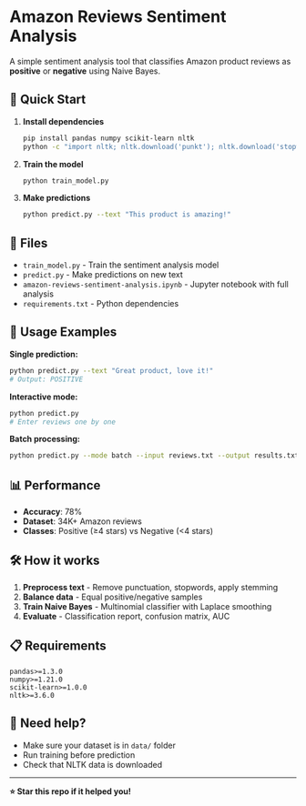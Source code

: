 # Amazon Reviews Sentiment Analysis

A simple sentiment analysis tool that classifies Amazon product reviews as **positive** or **negative** using Naive Bayes.

## 🚀 Quick Start

1. **Install dependencies**
   ```bash
   pip install pandas numpy scikit-learn nltk
   python -c "import nltk; nltk.download('punkt'); nltk.download('stopwords')"
   ```

2. **Train the model**
   ```bash
   python train_model.py
   ```

3. **Make predictions**
   ```bash
   python predict.py --text "This product is amazing!"
   ```

## 📁 Files

- `train_model.py` - Train the sentiment analysis model
- `predict.py` - Make predictions on new text
- `amazon-reviews-sentiment-analysis.ipynb` - Jupyter notebook with full analysis
- `requirements.txt` - Python dependencies

## 🎯 Usage Examples

**Single prediction:**
```bash
python predict.py --text "Great product, love it!"
# Output: POSITIVE
```

**Interactive mode:**
```bash
python predict.py
# Enter reviews one by one
```

**Batch processing:**
```bash
python predict.py --mode batch --input reviews.txt --output results.txt
```

## 📊 Performance

- **Accuracy**: 78%
- **Dataset**: 34K+ Amazon reviews
- **Classes**: Positive (≥4 stars) vs Negative (<4 stars)

## 🛠️ How it works

1. **Preprocess text** - Remove punctuation, stopwords, apply stemming
2. **Balance data** - Equal positive/negative samples
3. **Train Naive Bayes** - Multinomial classifier with Laplace smoothing
4. **Evaluate** - Classification report, confusion matrix, AUC

## 📋 Requirements

```
pandas>=1.3.0
numpy>=1.21.0
scikit-learn>=1.0.0
nltk>=3.6.0
```

## 🤔 Need help?

- Make sure your dataset is in `data/` folder
- Run training before prediction
- Check that NLTK data is downloaded

---

**⭐ Star this repo if it helped you!**
